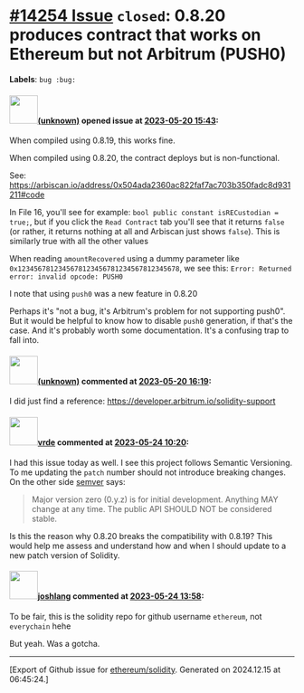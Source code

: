 # [\#14254 Issue](https://github.com/ethereum/solidity/issues/14254) `closed`: 0.8.20 produces contract that works on Ethereum but not Arbitrum (PUSH0)
**Labels**: `bug :bug:`


#### <img src="(unknown)" width="50">[(unknown)]((unknown)) opened issue at [2023-05-20 15:43](https://github.com/ethereum/solidity/issues/14254):

When compiled using 0.8.19, this works fine.

When compiled using 0.8.20, the contract deploys but is non-functional.

See:  https://arbiscan.io/address/0x504ada2360ac822faf7ac703b350fadc8d931211#code

In File 16, you'll see for example:  `bool public constant isRECustodian = true;`, but if you click the `Read Contract` tab you'll see that it returns `false` (or rather, it returns nothing at all and Arbiscan just shows `false`).  This is similarly true with all the other values

When reading `amountRecovered` using a dummy parameter like `0x1234567812345678123456781234567812345678`, we see this:  `Error: Returned error: invalid opcode: PUSH0`

I note that using `push0` was a new feature in 0.8.20

Perhaps it's "not a bug, it's Arbitrum's problem for not supporting push0".  But it would be helpful to know how to disable `push0` generation, if that's the case.  And it's probably worth some documentation.  It's a confusing trap to fall into.



#### <img src="(unknown)" width="50">[(unknown)]((unknown)) commented at [2023-05-20 16:19](https://github.com/ethereum/solidity/issues/14254#issuecomment-1555945250):

I did just find a reference: https://developer.arbitrum.io/solidity-support

#### <img src="https://avatars.githubusercontent.com/u/134680?u=1962aafaba0ab37fe07faec6b5a2fdc67b30955e&v=4" width="50">[vrde](https://github.com/vrde) commented at [2023-05-24 10:20](https://github.com/ethereum/solidity/issues/14254#issuecomment-1560848466):

I had this issue today as well. I see this project follows Semantic Versioning. To me updating the `patch` number should not introduce breaking changes. On the other side [semver](https://semver.org/#spec-item-4) says:

> Major version zero (0.y.z) is for initial development. Anything MAY change at any time. The public API SHOULD NOT be considered stable.

Is this the reason why 0.8.20 breaks the compatibility with 0.8.19? This would help me assess and understand how and when I should update to a new patch version of Solidity.

#### <img src="https://avatars.githubusercontent.com/u/39773384?u=ac90719136a9741a1107e80e28a09bc67cc5690a&v=4" width="50">[joshlang](https://github.com/joshlang) commented at [2023-05-24 13:58](https://github.com/ethereum/solidity/issues/14254#issuecomment-1561213612):

To be fair, this is the solidity repo for github username `ethereum`, not `everychain` hehe

But yeah.  Was a gotcha.


-------------------------------------------------------------------------------



[Export of Github issue for [ethereum/solidity](https://github.com/ethereum/solidity). Generated on 2024.12.15 at 06:45:24.]
